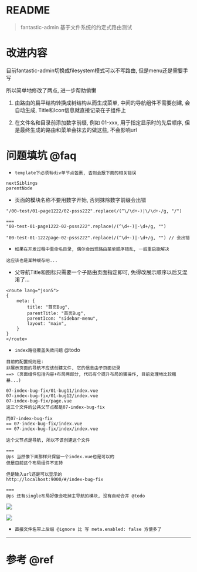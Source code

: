 # README

> fantastic-admin 基于文件系统的约定式路由测试

# 改进内容

目前fantastic-admin切换成filesystem模式可以不写路由, 但是menu还是需要手写

所以简单地修改了两点, 进一步帮助偷懒

1. 由路由的扁平结构转换成树结构从而生成菜单, 中间的导航组件不需要创建, 会自动生成, Title和Icon信息就直接记录在子组件上

2. 在文件名和目录前添加数字前缀, 例如 01-xxx, 用于指定显示时的先后顺序, 但是最终生成的路由和菜单会抹去的做这些, 不会影响url

# 问题填坑 @faq

- `template下必须有div单节点包裹, 否则会报下面的相关错误`

```
nextSiblings
parentNode
```

- 页面的模块名称不要用数字开始, 否则抹除数字前缀会出错

```
"/00-test/01-page1222/02-psss222".replace(/(^\/\d+-)|\/\d+-/g, "/")

===
"00-test-01-page1222-02-psss222".replace(/(^\d+-)|-\d+/g, "")

"00-test-01-1222page-02-psss222".replace(/(^\d+-)|-\d+/g, "") // 会出错
```

- `如果在开发过程中重命名目录, 偶尔会出现路由菜单顺序错乱, 一般重启能解决`

```
这应该也是某种缓存吧...
```


- 父导航Title和图标只需要一个子路由页面指定即可, 免得改展示顺序以后又混淆了...

```
<route lang="json5">
{
    meta: {
        title: "首页Bug",
        parentTitle: "首页Bug",
        parentIcon: "sidebar-menu",
        layout: "main",
    }
}
</route>
```

- `index路径覆盖失效问题` @todo

```
目前的配置规则是:
非展示页面的导航不应该创建文件, 它的信息由子页面记录
==> (页面组件包括内容+布局两部分, 代码有个提升布局的骚操作, 目前处理地比较粗暴...)

07-index-bug-fix/01-bug11/index.vue
07-index-bug-fix/01-bug12/index.vue
07-index-bug-fix/page.vue
这三个文件的公共父节点都是07-index-bug-fix

而07-index-bug-fix
== 07-index-bug-fix/index.vue
== 07-index-bug-fix/index/index.vue  

这个父节点是导航, 所以不该创建这个文件

===
@ps 当然像下面那样只保留一个index.vue也是可以的
但是目前这个布局组件不支持

但是输入url还是可以显示的
http://localhost:9000/#/index-bug-fix

===
@ps 还有single布局好像会吃掉主导航的模块, 没有自动合并 @todo
```

![](https://luo0412.oss-cn-hangzhou.aliyuncs.com/1656542157345-i6BfPweKKcpS-image.png)

![](https://luo0412.oss-cn-hangzhou.aliyuncs.com/1656543233642-yXsY76riECN4-image.png)

- `直接文件名带上后缀 @ignore 比 写 meta.enabled: false 方便多了`

---

# 参考 @ref
